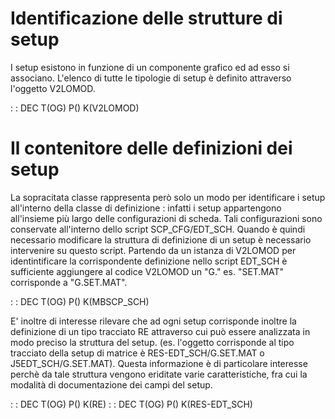 # Identificazione delle strutture di setup

I setup esistono in funzione di un componente grafico ed ad esso si associano. L'elenco di tutte le tipologie di setup è definito attraverso l'oggetto V2LOMOD.

 :  : DEC T(OG) P() K(V2LOMOD)

# Il contenitore delle definizioni dei setup

La sopracitata classe rappresenta però solo un modo per identificare i setup all'interno della classe di definizione :  infatti i setup appartengono all'insieme più largo delle configurazioni di scheda.
Tali configurazioni sono conservate all'interno dello script SCP_CFG/EDT_SCH. Quando è quindi necessario modificare la struttura di definizione di un setup è necessario intervenire su questo script.
Partendo da un istanza di V2LOMOD per identintificare la corrispondente definizione nello script EDT_SCH è sufficiente aggiungere al codice V2LOMOD un "G." es. "SET.MAT" corrisponde a "G.SET.MAT".

 :  : DEC T(OG) P() K(MBSCP_SCH)

E' inoltre di interesse rilevare che ad ogni setup corrisponde inoltre la definizione di un tipo tracciato RE attraverso cui può essere analizzata in modo preciso la struttura del setup.
(es. l'oggetto corrisponde al tipo tracciato della setup di matrice è RES-EDT_SCH/G.SET.MAT o J5EDT_SCH/G.SET.MAT).
Questa informazione è di particolare interesse perchè da tale struttura vengono eriditate varie caratteristiche, fra cui la modalità di documentazione dei campi del setup.

 :  : DEC T(OG) P() K(RE)
 :  : DEC T(OG) P() K(RES-EDT_SCH)

